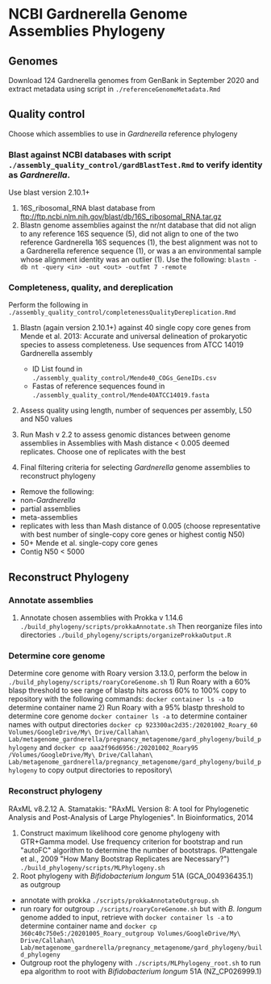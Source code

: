 # NCBI Gardnerella Genome Assemblies Phylogeny

## Genomes
Download 124 Gardnerella genomes from GenBank in September 2020 and extract metadata using script in `./referenceGenomeMetadata.Rmd`

## Quality control
Choose which assemblies to use in *Gardnerella* reference phylogeny
### Blast against NCBI databases with script `./assembly_quality_control/gardBlastTest.Rmd` to verify identity as *Gardnerella*.
Use blast version 2.10.1+
1) 16S_ribosomal_RNA blast database from ftp://ftp.ncbi.nlm.nih.gov/blast/db/16S_ribosomal_RNA.tar.gz 
2) Blastn genome assemblies against the nr/nt database that did not align to any reference 16S sequence (5), did not align to one of the two reference Gardnerella 16S sequences (1),  the best alignment was not to a Gardnerella reference sequence (1), or was a an environmental sample whose alignment identity was an outlier (1). Use the following:
`blastn -db nt -query <in> -out <out> -outfmt 7 -remote`

### Completeness, quality, and dereplication
Perform the following in `./assembly_quality_control/completenessQualityDereplication.Rmd`
1) Blastn (again version 2.10.1+) against 40 single copy core genes from Mende et al. 2013: Accurate and universal delineation of prokaryotic species to assess completeness. Use sequences from ATCC 14019 Gardnerella assembly
    + ID List found in `./assembly_quality_control/Mende40_COGs_GeneIDs.csv`
    + Fastas of reference sequences found in `./assembly_quality_control/Mende40ATCC14019.fasta`
2) Assess quality using length, number of sequences per assembly, L50 and N50 values

3) Run Mash v 2.2 to assess genomic distances between genome assemblies in 
Assemblies with Mash distance < 0.005 deemed replicates. Choose one of replicates with the best
4) Final filtering criteria for selecting *Gardnerella* genome assemblies to reconstruct phylogeny
+  Remove the following:
+ non-*Gardnerella*
+ partial assemblies
+ meta-assemblies
+ replicates with less than Mash distance of 0.005 (choose representative with best number of single-copy core genes or highest contig N50)
+ 50+ Mende et al. single-copy core genes
+ Contig N50 < 5000
    

    
## Reconstruct Phylogeny
### Annotate assemblies
1) Annotate chosen assemblies with Prokka v 1.14.6  `./build_phylogeny/scripts/prokkaAnnotate.sh`
Then reorganize files into directories `./build_phylogeny/scripts/organizeProkkaOutput.R`

### Determine core genome
Determine core genome with Roary version 3.13.0, perform the below in `./build_phylogeny/scripts/roaryCoreGenome.sh`
    1) Run Roary with a 60% blasp threshold to see range of blastp hits across 60% to 100%
    copy to repository with the following commands:
    `docker container ls -a` to determine container name
    2) Run Roary with a 95% blastp threshold to determine core genome 
    `docker container ls -a` to determine container names with output directories
    `docker cp 923300ac2d35:/20201002_Roary_60 Volumes/GoogleDrive/My\ Drive/Callahan\ Lab/metagenome_gardnerella/pregnancy_metagenome/gard_phylogeny/build_phylogeny`  and 
    `docker cp aaa2f96d6956:/20201002_Roary95 /Volumes/GoogleDrive/My\ Drive/Callahan\ Lab/metagenome_gardnerella/pregnancy_metagenome/gard_phylogeny/build_phylogeny` to copy output directories to repository\

### Reconstruct phylogeny
RAxML v8.2.12 A. Stamatakis: "RAxML Version 8: A tool for Phylogenetic Analysis and Post-Analysis of Large Phylogenies". In Bioinformatics, 2014
1) Construct maximum likelihood core genome phylogeny with GTR+Gamma model. Use frequency criterion for bootstrap and run "autoFC" algorithm to determine the number of bootstraps. (Pattengale et al., 2009 "How Many Bootstrap Replicates are Necessary?") `./build_phylogeny/scripts/MLPhylogeny.sh`
2) Root phylogeny with *Bifidobacterium longum* 51A (GCA_004936435.1) as outgroup
+ annotate with prokka `./scripts/prokkaAnnotateOutgroup.sh`
+ run roary for outgroup `./scripts/roaryCoreGenome.sh` but with *B. longum* genome added to input, retrieve with `docker container ls -a` to determine container name and `docker cp 360c40c750e5:/20201005_Roary_outgroup Volumes/GoogleDrive/My\ Drive/Callahan\ Lab/metagenome_gardnerella/pregnancy_metagenome/gard_phylogeny/build_phylogeny`
+ Outgroup root the phylogeny with `./scripts/MLPhylogeny_root.sh` to run epa algorithm to root with *Bifidobacterium longum* 51A (NZ_CP026999.1)

